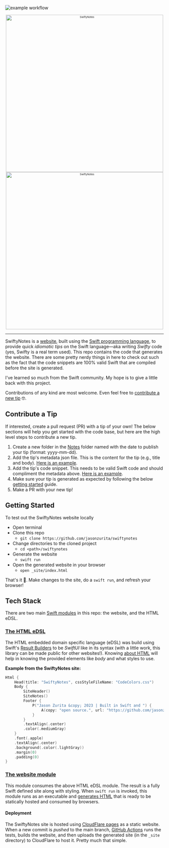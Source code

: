 ![example workflow](https://github.com/jasonzurita/swiftynotes/actions/workflows/tests.yml/badge.svg)

<p align="center" style="font-size:8px">
    <img src="https://user-images.githubusercontent.com/13800855/220510631-e7d97713-6dae-492c-870a-ffa1b8a5b93e.png#gh-light-mode-only" width="500px" alt="SwiftyNotes"/>
    <img src="https://user-images.githubusercontent.com/13800855/220510700-d963d541-e553-4b64-9e5b-b35b6a741065.png#gh-dark-mode-only" width="500px" alt="SwiftyNotes"/>
</p>

---

SwiftyNotes is a [website](https://swiftynotes.com), built using the [Swift programming language](https://www.swift.org), to provide quick _idiomatic tips_ on the Swift language—aka writing _Swifty_ code (yes, Swifty is a real term used). This repo contains the code that generates the website. There are some pretty nerdy things in here to check out such as the fact that the code snippets are 100% valid Swift that are compiled before the site is generated.

I've learned so much from the Swift community. My hope is to give a little back with this project.

Contributions of any kind are most welcome. Even feel free to [contribute a new tip](#contribute-a-tip) 🤓.

## Contribute a Tip
If interested, create a pull request (PR) with a tip of your own! The below sections will help you get started with the code base, but here are the high level steps to contribute a new tip.
1. Create a new folder in the [Notes](./Modules/SwiftyNotesSite/src/Notes) folder named with the date to publish your tip (format: yyyy-mm-dd).
1. Add the tip's metadata json file. This is the content for the tip (e.g., title and body). [Here is an example](./Modules/SwiftyNotesSite/src/Notes/2023-02-24/if_case_let_syntax.snippet.metadata.json).
1. Add the tip's code snippet. This needs to be valid Swift code and should compliment the metadata above. [Here is an example](./Modules/SwiftyNotesSite/src/Notes/2023-02-24/if_case_let_syntax.snippet.swift).
1. Make sure your tip is generated as expected by following the below [getting started](#getting-started) guide.
1. Make a PR with your new tip!

## Getting Started
To test out the SwiftyNotes website locally
- Open terminal
- Clone this repo
  + `git clone https://github.com/jasonzurita/swiftynotes`
- Change directories to the cloned project
  + `cd <path>/swiftynotes`
- Generate the website
  + `swift run`
- Open the generated website in your browser
  + `open _site/index.html`

That's it 🥳. Make changes to the site, do a `swift run`, and refresh your browser!

## Tech Stack
There are two main [Swift modules](https://github.com/jasonzurita/swiftynotes/blob/main/Package.swift) in this repo: the website, and the HTML eDSL.

### [The HTML eDSL](https://github.com/jasonzurita/swiftynotes/tree/main/Modules/SwiftHtmlCss)
The HTML embedded domain specific language (eDSL) was build using Swift's [Result Builders](https://developer.apple.com/videos/play/wwdc2021/10253/) to be _SwiftUI_ like in its syntax (with a little work, this library can be made public for other websites!). Knowing [about HTML](https://www.w3schools.com/html/) will help in knowing the provided elements like _body_ and what styles to use.

**Example from the SwiftyNotes site:**
```swift
Html {
    Head(title: "SwiftyNotes", cssStyleFileName: "CodeColors.css")
    Body {
        SiteHeader()
        SiteNotes()
        Footer {
            P("Jason Zurita &copy; 2023 | Built in Swift and ") {
                A(copy: "open source.", url: "https://github.com/jasonzurita/swiftynotes")
            }
        }
        .textAlign(.center)
        .color(.mediumGray)
    }
    .font(.apple)
    .textAlign(.center)
    .background(.color(.lightGray))
    .margin(0)
    .padding(0)
}
```

### [The website module](https://github.com/jasonzurita/swiftynotes/tree/main/Modules/SwiftyNotesSite/src)
This module consumes the above HTML eDSL module. The result is a fully Swift defined site along with styling. When `swift run` is invoked, this module runs as an executable and [generates HTML](https://github.com/jasonzurita/swiftynotes/blob/5e0c0d977e13b0b3c995b44df63c152c7a759f43/Modules/SwiftyNotesSite/src/main.swift#L9) that is ready to be statically hosted and consumed by browsers.

#### Deployment
The SwiftyNotes site is hosted using [CloudFlare pages](https://pages.cloudflare.com) as a static website. When a new commit is _pushed_ to the main branch, [GitHub Actions](./.github/workflows/publish.yml) runs the tests, builds the website, and then uploads the generated site (in the `_site` directory) to CloudFlare to host it. Pretty much that simple.


